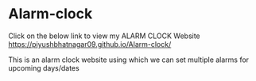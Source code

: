 # Alarm-clock
Click on the below link to view my ALARM CLOCK Website <br>
https://piyushbhatnagar09.github.io/Alarm-clock/

This is an alarm clock website using which we can set multiple alarms for upcoming days/dates
